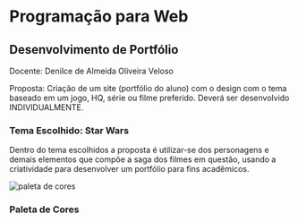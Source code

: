 

# Programação para Web

## Desenvolvimento de Portfólio

Docente: Denilce de Almeida Oliveira Veloso

Proposta: Criação de um site (portfólio do aluno) com o design com o tema baseado em um jogo, HQ, série ou filme preferido. Deverá ser desenvolvido INDIVIDUALMENTE. 



### Tema Escolhido: Star Wars

Dentro do tema escolhidos a proposta é utilizar-se dos personagens e demais elementos que compõe a saga dos filmes em questão, usando a criatividade para desenvolver um portfólio para fins acadêmicos.


![paleta de cores](https://user-images.githubusercontent.com/61124810/133810194-1ed6b5d6-b070-4813-a7e8-e5c6a15d8d8b.png)

### Paleta de Cores












